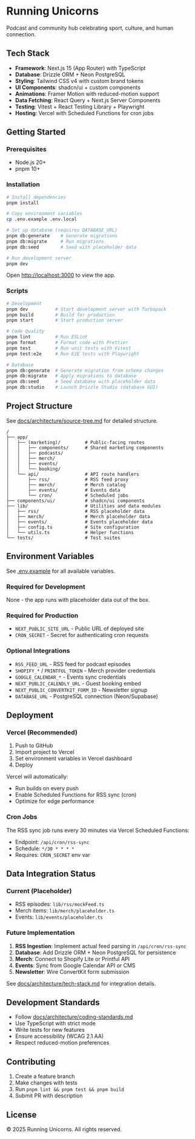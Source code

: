 # Running Unicorns

Podcast and community hub celebrating sport, culture, and human connection.

## Tech Stack

- **Framework**: Next.js 15 (App Router) with TypeScript
- **Database**: Drizzle ORM + Neon PostgreSQL
- **Styling**: Tailwind CSS v4 with custom brand tokens
- **UI Components**: shadcn/ui + custom components
- **Animations**: Framer Motion with reduced-motion support
- **Data Fetching**: React Query + Next.js Server Components
- **Testing**: Vitest + React Testing Library + Playwright
- **Hosting**: Vercel with Scheduled Functions for cron jobs

## Getting Started

### Prerequisites

- Node.js 20+
- pnpm 10+

### Installation

```bash
# Install dependencies
pnpm install

# Copy environment variables
cp .env.example .env.local

# Set up database (requires DATABASE_URL)
pnpm db:generate    # Generate migrations
pnpm db:migrate     # Run migrations
pnpm db:seed        # Seed with placeholder data

# Run development server
pnpm dev
```

Open [http://localhost:3000](http://localhost:3000) to view the app.

### Scripts

```bash
# Development
pnpm dev          # Start development server with Turbopack
pnpm build        # Build for production
pnpm start        # Start production server

# Code Quality
pnpm lint         # Run ESLint
pnpm format       # Format code with Prettier
pnpm test         # Run unit tests with Vitest
pnpm test:e2e     # Run E2E tests with Playwright

# Database
pnpm db:generate  # Generate migration from schema changes
pnpm db:migrate   # Apply migrations to database
pnpm db:seed      # Seed database with placeholder data
pnpm db:studio    # Launch Drizzle Studio (database GUI)
```

## Project Structure

See [docs/architecture/source-tree.md](docs/architecture/source-tree.md) for detailed structure.

```
/
├── app/
│   ├── (marketing)/         # Public-facing routes
│   │   ├── components/      # Shared marketing components
│   │   ├── podcasts/
│   │   ├── merch/
│   │   ├── events/
│   │   └── booking/
│   └── api/                 # API route handlers
│       ├── rss/             # RSS feed proxy
│       ├── merch/           # Merch catalog
│       ├── events/          # Events data
│       └── cron/            # Scheduled jobs
├── components/ui/           # shadcn/ui components
├── lib/                     # Utilities and data modules
│   ├── rss/                 # RSS placeholder data
│   ├── merch/               # Merch placeholder data
│   ├── events/              # Events placeholder data
│   ├── config.ts            # Site configuration
│   └── utils.ts             # Helper functions
└── tests/                   # Test suites
```

## Environment Variables

See [.env.example](.env.example) for all available variables.

### Required for Development

None - the app runs with placeholder data out of the box.

### Required for Production

- `NEXT_PUBLIC_SITE_URL` - Public URL of deployed site
- `CRON_SECRET` - Secret for authenticating cron requests

### Optional Integrations

- `RSS_FEED_URL` - RSS feed for podcast episodes
- `SHOPIFY_*` / `PRINTFUL_TOKEN` - Merch provider credentials
- `GOOGLE_CALENDAR_*` - Events sync credentials
- `NEXT_PUBLIC_CALENDLY_URL` - Guest booking embed
- `NEXT_PUBLIC_CONVERTKIT_FORM_ID` - Newsletter signup
- `DATABASE_URL` - PostgreSQL connection (Neon/Supabase)

## Deployment

### Vercel (Recommended)

1. Push to GitHub
2. Import project to Vercel
3. Set environment variables in Vercel dashboard
4. Deploy

Vercel will automatically:

- Run builds on every push
- Enable Scheduled Functions for RSS sync (cron)
- Optimize for edge performance

### Cron Jobs

The RSS sync job runs every 30 minutes via Vercel Scheduled Functions:

- Endpoint: `/api/cron/rss-sync`
- Schedule: `*/30 * * * *`
- Requires: `CRON_SECRET` env var

## Data Integration Status

### Current (Placeholder)

- RSS episodes: `lib/rss/mockFeed.ts`
- Merch items: `lib/merch/placeholder.ts`
- Events: `lib/events/placeholder.ts`

### Future Implementation

1. **RSS Ingestion**: Implement actual feed parsing in `/api/cron/rss-sync`
2. **Database**: Add Drizzle ORM + Neon PostgreSQL for persistence
3. **Merch**: Connect to Shopify Lite or Printful API
4. **Events**: Sync from Google Calendar API or CMS
5. **Newsletter**: Wire ConvertKit form submission

See [docs/architecture/tech-stack.md](docs/architecture/tech-stack.md) for integration details.

## Development Standards

- Follow [docs/architecture/coding-standards.md](docs/architecture/coding-standards.md)
- Use TypeScript with strict mode
- Write tests for new features
- Ensure accessibility (WCAG 2.1 AA)
- Respect reduced-motion preferences

## Contributing

1. Create a feature branch
2. Make changes with tests
3. Run `pnpm lint && pnpm test && pnpm build`
4. Submit PR with description

## License

© 2025 Running Unicorns. All rights reserved.
